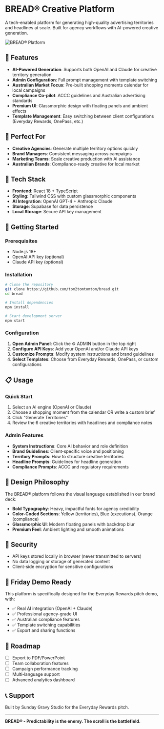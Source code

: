 # BREAD® Creative Platform

A tech-enabled platform for generating high-quality advertising territories and headlines at scale. Built for agency workflows with AI-powered creative generation.

![BREAD® Platform](https://img.shields.io/badge/BREAD®-Creative%20Platform-yellow?style=for-the-badge)

## 🚀 Features

- **AI-Powered Generation**: Supports both OpenAI and Claude for creative territory generation
- **Admin Configuration**: Full prompt management with template switching
- **Australian Market Focus**: Pre-built shopping moments calendar for local campaigns
- **Compliance Co-pilot**: ACCC guidelines and Australian advertising standards
- **Premium UI**: Glassmorphic design with floating panels and ambient effects
- **Template Management**: Easy switching between client configurations (Everyday Rewards, OnePass, etc.)

## 🎯 Perfect For

- **Creative Agencies**: Generate multiple territory options quickly
- **Brand Managers**: Consistent messaging across campaigns
- **Marketing Teams**: Scale creative production with AI assistance
- **Australian Brands**: Compliance-ready creative for local market

## 🔧 Tech Stack

- **Frontend**: React 18 + TypeScript
- **Styling**: Tailwind CSS with custom glassmorphic components
- **AI Integration**: OpenAI GPT-4 + Anthropic Claude
- **Storage**: Supabase for data persistence
- **Local Storage**: Secure API key management

## 🚦 Getting Started

### Prerequisites
- Node.js 18+
- OpenAI API key (optional)
- Claude API key (optional)

### Installation

```bash
# Clone the repository
git clone https://github.com/tom2tomtomtom/bread.git
cd bread

# Install dependencies
npm install

# Start development server
npm start
```

### Configuration

1. **Open Admin Panel**: Click the ⚙️ ADMIN button in the top right
2. **Configure API Keys**: Add your OpenAI and/or Claude API keys
3. **Customize Prompts**: Modify system instructions and brand guidelines
4. **Select Templates**: Choose from Everyday Rewards, OnePass, or custom configurations

## 📋 Usage

### Quick Start
1. Select an AI engine (OpenAI or Claude)
2. Choose a shopping moment from the calendar OR write a custom brief
3. Click "Generate Territories" 
4. Review the 6 creative territories with headlines and compliance notes

### Admin Features
- **System Instructions**: Core AI behavior and role definition
- **Brand Guidelines**: Client-specific voice and positioning
- **Territory Prompts**: How to structure creative territories
- **Headline Prompts**: Guidelines for headline generation
- **Compliance Prompts**: ACCC and regulatory requirements

## 🎨 Design Philosophy

The BREAD® platform follows the visual language established in our brand deck:
- **Bold Typography**: Heavy, impactful fonts for agency credibility
- **Color-Coded Sections**: Yellow (territories), Blue (executions), Orange (compliance)
- **Glassmorphic UI**: Modern floating panels with backdrop blur
- **Premium Feel**: Ambient lighting and smooth animations

## 🔐 Security

- API keys stored locally in browser (never transmitted to servers)
- No data logging or storage of generated content
- Client-side encryption for sensitive configurations

## 📅 Friday Demo Ready

This platform is specifically designed for the Everyday Rewards pitch demo, with:
- ✅ Real AI integration (OpenAI + Claude)
- ✅ Professional agency-grade UI
- ✅ Australian compliance features
- ✅ Template switching capabilities
- ✅ Export and sharing functions

## 🚧 Roadmap

- [ ] Export to PDF/PowerPoint
- [ ] Team collaboration features
- [ ] Campaign performance tracking
- [ ] Multi-language support
- [ ] Advanced analytics dashboard

## 📞 Support

Built by Sunday Gravy Studio for the Everyday Rewards pitch.

---

**BREAD® - Predictability is the enemy. The scroll is the battlefield.**
